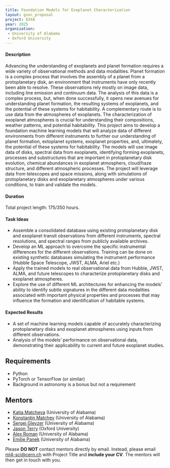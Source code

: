 ```yaml
---
title: Foundation Models for Exoplanet Characterization
layout: gsoc_proposal
project: EXXA
year: 2025
organization:
 - University of Alabama
 - Oxford University
---
```


#### Description

Advancing the understanding of exoplanets and planet formation requires a wide variety of observational methods and data modalities. Planet formation is a complex process that involves the assembly of a planet from a protoplanetary disk, an environment that instruments have only recently been able to resolve. These observations rely mostly on image data, including line emission and continuum data. The analysis of this data is a complex process, but, when done successfully, it opens new avenues for understanding planet formation, the resulting systems of exoplanets, and the potential of these systems for habitability. A complementary route is to use data from the atmospheres of exoplanets. The characterization of exoplanet atmospheres is crucial for understanding their compositions, weather patterns, and potential habitability. This project aims to develop a foundation machine learning models that will analyze data of different environments from different instruments to further our understanding of planet formation, extoplanet systems, exoplanet properties, and, ultimately, the potential of these systems for habitability. The models will use image data of disks, spectral data from exoplanets, identifying forming exoplanets, processes and substructures that are important in protoplanetary disk evolution, chemical abundances in exoplanet atmosphers, cloud/haze structure, and different atmospheric processes. The project will leverage data from telescopes and space missions, along with simulations of protoplanetary disks and exoplanetary atmospheres under various conditions, to train and validate the models.

#### Duration

Total project length: 175/350 hours.

#### Task Ideas
  * Assemble a consolidated database using existing protoplanetary disk and exoplanet transit observations from different instruments, spectral resolutions, and spectral ranges from publicly available archives. 
  * Develop an ML approach to overcome the specific instrumental differences for the different observations. Training can be done on existing synthetic databases simulating the instrument performance (Hubble Space Telescope, JWST, ALMA, Ariel etc.)
  * Apply the trained models to real observational data from Hubble, JWST, ALMA, and future telescopes to characterize protoplanetary disks and exoplanet atmospheres.
  * Explore the use of different ML architectures for enhancing the models’ ability to identify subtle signatures in the different data modalities associated with important physical properties and processes that may influence the formation and identification of habitable systems.



#### Expected Results
  * A set of machine learning models capable of accurately characterizing protoplanetary disks and exoplanet atmospheres using inputs from different observations.
  * Analysis of the models’ performance on observational data, demonstrating their applicability to current and future exoplanet studies.




## Requirements
  * Python
  * PyTorch or TensorFlow (or similar)
  * Background in astronomy is a bonus but not a requirement


<!-- ## Test
Use [this link](https://docs.google.com/document/d/10jZ7aubVkfkcpURQQnvrvbC7o3XgglsJwjS0UA7SRBE/edit?usp=sharing) for instructions on completing the test. -->

## Mentors

* [Katia Matcheva](mailto:ml4-sci@cern.ch) (University of Alabama)
* [Konstantin Matchev](mailto:ml4-sci@cern.ch) (University of Alabama)
* [Sergei Gleyzer](mailto:ml4-sci@cern.ch) (University of Alabama)
* [Jason Terry](mailto:jpterry@uga.edu) (Oxford University)
* [Alex Roman](mailto:ml4-sci@cern.ch) (University of Alabama)
* [Emilie Panek](mailto:ml4-sci@cern.ch) (University of Alabama)

Please **DO NOT** contact mentors directly by email. Instead, please email [ml4-sci@cern.ch](mailto:ml4-sci@cern.ch) with Project Title and **include your CV**. The mentors will then get in touch with you.
